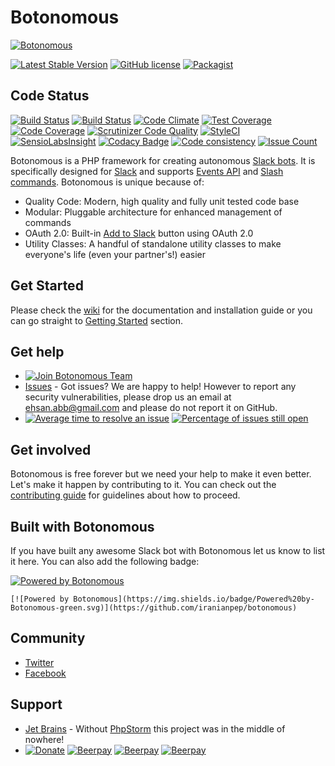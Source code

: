 # Botonomous
[![Botonomous](http://ajaxlivesearch.com/img/robo-256.png)](http://ajaxlivesearch.com/img/robo-256.png)

[![Latest Stable Version](https://poser.pugx.org/botonomous/botonomous/v/stable)](https://packagist.org/packages/botonomous/botonomous)
[![GitHub license](https://img.shields.io/badge/license-MIT-blue.svg)](https://raw.githubusercontent.com/iranianpep/botonomous/master/LICENSE)
[![Packagist](https://img.shields.io/packagist/dt/botonomous/botonomous.svg)](https://packagist.org/packages/botonomous/botonomous)

## Code Status

[![Build Status](https://travis-ci.org/iranianpep/botonomous.svg?branch=master)](https://travis-ci.org/iranianpep/botonomous)
[![Build Status](https://scrutinizer-ci.com/g/iranianpep/botonomous/badges/build.png?b=master)](https://scrutinizer-ci.com/g/iranianpep/botonomous/build-status/master)
[![Code Climate](https://codeclimate.com/github/iranianpep/botonomous/badges/gpa.svg)](https://codeclimate.com/github/iranianpep/botonomous)
[![Test Coverage](https://codeclimate.com/github/iranianpep/botonomous/badges/coverage.svg)](https://codeclimate.com/github/iranianpep/botonomous/coverage)
[![Code Coverage](https://scrutinizer-ci.com/g/iranianpep/botonomous/badges/coverage.png?b=master)](https://scrutinizer-ci.com/g/iranianpep/botonomous/?branch=master)
[![Scrutinizer Code Quality](https://scrutinizer-ci.com/g/iranianpep/botonomous/badges/quality-score.png?b=master)](https://scrutinizer-ci.com/g/iranianpep/botonomous/?branch=master)
[![StyleCI](https://styleci.io/repos/73189365/shield?branch=master)](https://styleci.io/repos/73189365)
[![SensioLabsInsight](https://insight.sensiolabs.com/projects/d9b77f1a-3d4a-423f-b473-30a25496f9a0/mini.png)](https://insight.sensiolabs.com/projects/d9b77f1a-3d4a-423f-b473-30a25496f9a0)
[![Codacy Badge](https://api.codacy.com/project/badge/Grade/039ffa789e6a4040b9b8d596ede07db4)](https://www.codacy.com/app/iranianpep/botonomous)
[![Code consistency](https://squizlabs.github.io/PHP_CodeSniffer/analysis/iranianpep/botonomous/grade.svg)](https://squizlabs.github.io/PHP_CodeSniffer/analysis/iranianpep/botonomous)
[![Issue Count](https://codeclimate.com/github/iranianpep/botonomous/badges/issue_count.svg)](https://codeclimate.com/github/iranianpep/botonomous)

Botonomous is a PHP framework for creating autonomous [Slack bots](https://api.slack.com/bot-users). It is specifically designed for [Slack](https://slack.com) and supports [Events API](https://api.slack.com/events-api) and [Slash commands](https://api.slack.com/slash-commands). Botonomous is unique because of:
* Quality Code: Modern, high quality and fully unit tested code base
* Modular: Pluggable architecture for enhanced management of commands
* OAuth 2.0: Built-in [Add to Slack](https://api.slack.com/docs/slack-button) button using OAuth 2.0
* Utility Classes: A handful of standalone utility classes to make everyone's life (even your partner's!) easier

## Get Started

Please check the [wiki](https://github.com/iranianpep/botonomous/wiki) for the documentation and installation guide or you can go straight to [Getting Started](https://github.com/iranianpep/botonomous/wiki/Getting-Started) section.

## Get help

* [![Join Botonomous Team](https://img.shields.io/badge/Slack-Join%20Team-green.svg)](http://botonomous.herokuapp.com/)
* [Issues](https://github.com/iranianpep/botonomous/issues) - Got issues? We are happy to help! However to report any security vulnerabilities, please drop us an email at ehsan.abb@gmail.com and please do not report it on GitHub.
* [![Average time to resolve an issue](http://isitmaintained.com/badge/resolution/iranianpep/botonomous.svg)](http://isitmaintained.com/project/iranianpep/botonomous "Average time to resolve an issue")
[![Percentage of issues still open](http://isitmaintained.com/badge/open/iranianpep/botonomous.svg)](http://isitmaintained.com/project/iranianpep/botonomous "Percentage of issues still open")

## Get involved

Botonomous is free forever but we need your help to make it even better. Let's make it happen by contributing to it. You can check out the [contributing guide](https://github.com/iranianpep/botonomous/blob/master/CONTRIBUTING.md) for guidelines about how to proceed.

## Built with Botonomous

If you have built any awesome Slack bot with Botonomous let us know to list it here. You can also add the following badge:

[![Powered by Botonomous](https://img.shields.io/badge/Powered%20by-Botonomous-green.svg)](https://github.com/iranianpep/botonomous)

```
[![Powered by Botonomous](https://img.shields.io/badge/Powered%20by-Botonomous-green.svg)](https://github.com/iranianpep/botonomous)
```

## Community

* [Twitter](https://twitter.com/botonomous)
* [Facebook](https://www.facebook.com/botonomous)

## Support

* [Jet Brains](https://www.jetbrains.com) - Without [PhpStorm](https://www.jetbrains.com/phpstorm) this project was in the middle of nowhere!
* [![Donate](https://img.shields.io/badge/Donate-PayPal-green.svg)](https://www.paypal.com/cgi-bin/webscr?cmd=_s-xclick&hosted_button_id=BXMKEZ23PX8K2)
[![Beerpay](https://beerpay.io/iranianpep/botonomous/badge.svg?style=beer-square)](https://beerpay.io/iranianpep/botonomous)  [![Beerpay](https://beerpay.io/iranianpep/botonomous/make-wish.svg?style=flat-square)](https://beerpay.io/iranianpep/botonomous?focus=wish)
[![Beerpay](https://img.shields.io/beerpay/iranianpep/botonomous.svg)](https://beerpay.io/iranianpep/botonomous)
